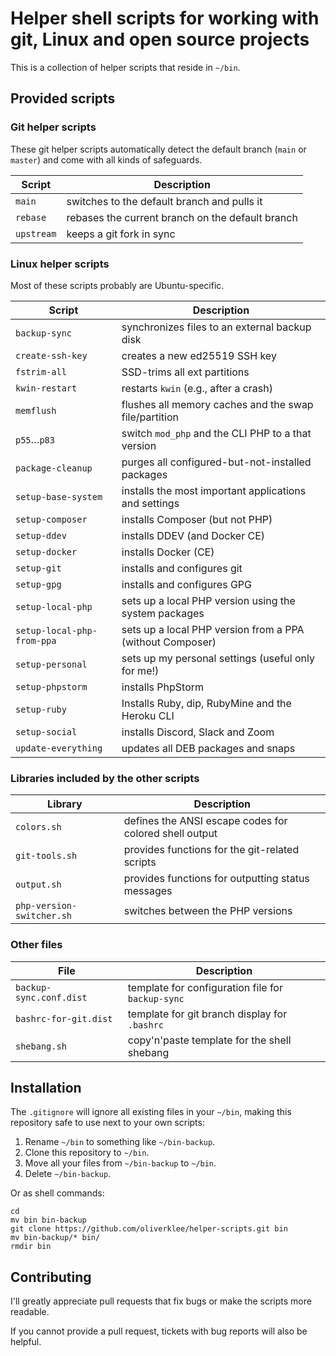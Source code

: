 # Helper shell scripts for working with git, Linux and open source projects

This is a collection of helper scripts that reside in `~/bin`.

## Provided scripts

### Git helper scripts

These git helper scripts automatically detect the default branch (`main` or `master`)
and come with all kinds of safeguards.

| Script            | Description                                        |
|-------------------|----------------------------------------------------|
| `main`            | switches to the default branch and pulls it        |
| `rebase`          | rebases the current branch on the default branch   |
| `upstream`        | keeps a git fork in sync                           |

### Linux helper scripts

Most of these scripts probably are Ubuntu-specific.

| Script                     | Description                                               |
|----------------------------|-----------------------------------------------------------|
| `backup-sync`              | synchronizes files to an external backup disk             |
| `create-ssh-key`           | creates a new ed25519 SSH key                             |
| `fstrim-all`               | SSD-trims all ext partitions                              |
| `kwin-restart`             | restarts `kwin` (e.g., after a crash)                     |
| `memflush`                 | flushes all memory caches and the swap file/partition     |
| `p55`…`p83`                | switch `mod_php` and the CLI PHP to a that version        |
| `package-cleanup`          | purges all configured-but-not-installed packages          |
| `setup-base-system`        | installs the most important applications and settings     |
| `setup-composer`           | installs Composer (but not PHP)                           |
| `setup-ddev`               | installs DDEV (and Docker CE)                             |
| `setup-docker`             | installs Docker (CE)                                      |
| `setup-git`                | installs and configures git                               |
| `setup-gpg`                | installs and configures GPG                               |
| `setup-local-php`          | sets up a local PHP version using the system packages     |
| `setup-local-php-from-ppa` | sets up a local PHP version from a PPA (without Composer) |
| `setup-personal`           | sets up my personal settings (useful only for me!)        |
| `setup-phpstorm`           | installs PhpStorm                                         |
| `setup-ruby`               | Installs Ruby, dip, RubyMine and the Heroku CLI           |
| `setup-social`             | installs Discord, Slack and Zoom                          |
| `update-everything`        | updates all DEB packages and snaps                        |

### Libraries included by the other scripts

| Library                   | Description                                            |
|---------------------------|--------------------------------------------------------|
| `colors.sh`               | defines the ANSI escape codes for colored shell output | 
| `git-tools.sh`            | provides functions for the git-related scripts         |
| `output.sh`               | provides functions for outputting status messages      |
| `php-version-switcher.sh` | switches between the PHP versions                      |

### Other files

| File                    | Description                                       |
|-------------------------|---------------------------------------------------|
| `backup-sync.conf.dist` | template for configuration file for `backup-sync` |
| `bashrc-for-git.dist`   | template for git branch display for `.bashrc`     |
| `shebang.sh`            | copy'n'paste template for the shell shebang       |

## Installation

The `.gitignore` will ignore all existing files in your `~/bin`, making this
repository safe to use next to your own scripts:

1. Rename `~/bin` to something like `~/bin-backup`.
2. Clone this repository to `~/bin`.
3. Move all your files from `~/bin-backup` to `~/bin`.
4. Delete `~/bin-backup`.

Or as shell commands:

```shell
cd
mv bin bin-backup
git clone https://github.com/oliverklee/helper-scripts.git bin
mv bin-backup/* bin/
rmdir bin
```

## Contributing

I'll greatly appreciate pull requests that fix bugs or make the scripts more
readable.

If you cannot provide a pull request, tickets with bug reports will also be helpful.
